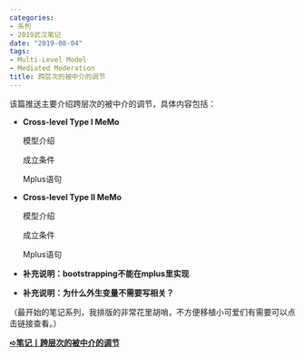 ```yaml
---
categories:
- 系列
- 2019武汉笔记
date: "2019-08-04"
tags:
- Multi-Level Model
- Mediated Moderation
title: 跨层次的被中介的调节
---
```

该篇推送主要介绍跨层次的被中介的调节，具体内容包括：

<!--more-->

- **Cross-level Type I MeMo**

  模型介绍

  成立条件

  Mplus语句

- **Cross-level Type Ⅱ MeMo**

  模型介绍

  成立条件

  Mplus语句

- **补充说明：bootstrapping不能在mplus里实现**

- **补充说明：为什么外生变量不需要写相关？**

（最开始的笔记系列，我排版的非常花里胡哨，不方便移植小可爱们有需要可以点击链接查看。）

[**➪笔记丨跨层次的被中介的调节**](https://mp.weixin.qq.com/s?__biz=MzIwMDk1OTM2OQ==&mid=2247484822&idx=1&sn=1cd8aea3f5160975214005dc0ebefec4&chksm=96f47170a183f866f7a542601892dcbc29f716cfef7326550ebf7078fcf046cde2d90c7d36b2&token=1026914331&lang=zh_CN&scene=21#wechat_redirect)
